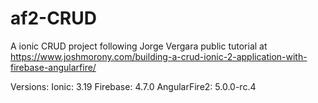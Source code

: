 # af2-CRUD
A ionic CRUD project following Jorge Vergara public tutorial at https://www.joshmorony.com/building-a-crud-ionic-2-application-with-firebase-angularfire/

Versions:
Ionic: 3.19
Firebase: 4.7.0
AngularFire2: 5.0.0-rc.4
